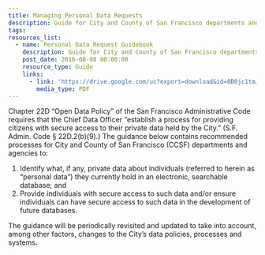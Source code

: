 ```yaml
---
title: Managing Personal Data Requests
description: Guide for City and County of San Francisco departments and agencies to implement a process to provide individuals with their own personal data upon request.
tags:
resources_list:
  - name: Personal Data Request Guidebook
    description: Guide for City and County of San Francisco departments and agencies to implement a process to provide individuals with their own personal data upon request.
    post_date: 2016-08-08 00:00:00
    resource_type: Guide
    links:
      - link: 'https://drive.google.com/uc?export=download&id=0B0jc1tmJAlTcZTBlY0duZjVGdUk'
        media_type: PDF
---
```



Chapter 22D “Open Data Policy” of the San Francisco Administrative Code requires that the Chief Data Officer “establish a process for providing citizens with secure access to their private data held by the City.” (S.F. Admin. Code &sect; 22D.2(b)(9).) The guidance below contains recommended processes for City and County of San Francisco (CCSF) departments and agencies to:

1. Identify what, if any, private data about individuals (referred to herein as “personal data”) they currently hold in an electronic, searchable database; and
2. Provide individuals with secure access to such data and/or ensure individuals can have secure access to such data in the development of future databases.

The guidance will be periodically revisited and updated to take into account, among other factors, changes to the City’s data policies, processes and systems.